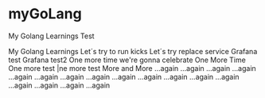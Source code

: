 # myGoLang

My Golang Learnings Test

My Golang Learnings 
Let´s try to run kicks
Let´s try replace service
Grafana test
Grafana test2
One more time
we're gonna celebrate
One More Time
One more test
|ne more test
More and More
...again
...again
...again
...again
...again
...again
...again
...again
...again
...again
...again
...again
...again
...again
...again
...again
...again

